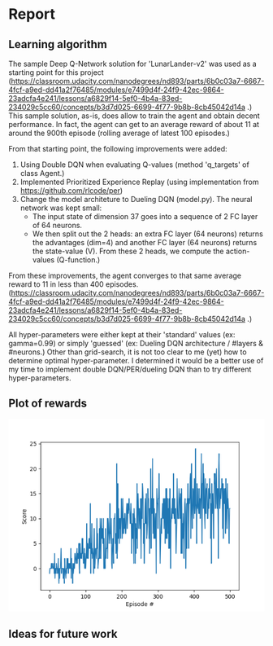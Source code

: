# Report

## Learning algorithm
The sample Deep Q-Network solution for 'LunarLander-v2' was used as a starting point for this
project (https://classroom.udacity.com/nanodegrees/nd893/parts/6b0c03a7-6667-4fcf-a9ed-dd41a2f76485/modules/e7499d4f-24f9-42ec-9864-23adcfa4e241/lessons/a6829f14-5ef0-4b4a-83ed-234029c5cc60/concepts/b3d7d025-6699-4f77-9b8b-8cb45042d14a .)
This sample solution, as-is, does allow to train the agent and obtain decent performance.
In fact, the agent can get to an average reward of about 11 at around the 900th episode (rolling 
average of latest 100 episodes.)

From that starting point, the following improvements were added:
1. Using Double DQN when evaluating Q-values (method 'q_targets' of class Agent.)
2. Implemented Prioritized Experience Replay (using
   implementation from https://github.com/rlcode/per)
3. Change the model architeture to Dueling DQN (model.py). 
   The neural network was kept small: 
   - The input state of dimension 37 goes into a sequence of 2 FC layer of 64 neurons.
    - We then split out the 2 heads: an extra FC layer (64 neurons) returns the advantages (dim=4)
    and another FC layer (64 neurons) returns the state-value (V). From these 2 heads, we compute
      the action-values (Q-function.)

From these improvements, the agent converges to that same average reward to 11 in less than
400 episodes.
(https://classroom.udacity.com/nanodegrees/nd893/parts/6b0c03a7-6667-4fcf-a9ed-dd41a2f76485/modules/e7499d4f-24f9-42ec-9864-23adcfa4e241/lessons/a6829f14-5ef0-4b4a-83ed-234029c5cc60/concepts/b3d7d025-6699-4f77-9b8b-8cb45042d14a .)

All hyper-parameters were either kept at their 'standard' values (ex: gamma=0.99) or simply 
'guessed' (ex: Dueling DQN architecture / #layers & #neurons.) Other than grid-search, it is not too
clear to me (yet) how to determine optimal hyper-parameter. I determined it would be a better use of
my time to implement double DQN/PER/dueling DQN than to try different hyper-parameters.

## Plot of rewards
![image info](./final_scores_plot.png)

## Ideas for future work